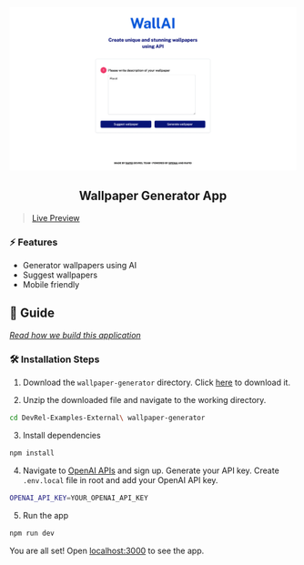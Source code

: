 ![cover](assets/cover.png)

<div align="center">
	<h2>Wallpaper Generator App</h2>
</div>

> [Live Preview](https://rapidapi-example-wallpaper-generator-app.vercel.app/)

### ⚡️ Features

- Generator wallpapers using AI
- Suggest wallpapers
- Mobile friendly

## 📖 Guide

[*Read how we build this application*](https://rapidapi.com/guides/build-ai-wallpaper-generator)

### 🛠️ Installation Steps

1. Download the `wallpaper-generator` directory. Click [here](https://download-directory.github.io/?url=https://github.com/RapidAPI/DevRel-Examples-External/tree/main/wallpaper-generator) to download it.

2. Unzip the downloaded file and navigate to the working directory.

```bash
cd DevRel-Examples-External\ wallpaper-generator
```

3. Install dependencies

```bash
npm install
```

4. Navigate to [OpenAI APIs](https://openai.com/api/) and sign up. Generate your API key. Create `.env.local` file in root and add your OpenAI API key.

```bash
OPENAI_API_KEY=YOUR_OPENAI_API_KEY
```

5. Run the app

```bash
npm run dev
```

You are all set! Open [localhost:3000](http://localhost:3000/) to see the app.
